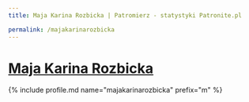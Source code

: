 ```yaml
---
title: Maja Karina Rozbicka | Patromierz - statystyki Patronite.pl

permalink: /majakarinarozbicka
---
```


# [Maja Karina Rozbicka](https://patronite.pl/majakarinarozbicka)

{% include profile.md name="majakarinarozbicka" prefix="m" %}

